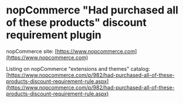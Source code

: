 ﻿nopCommerce "Had purchased all of these products" discount requirement plugin
===========

nopCommerce site: [https://www.nopcommerce.com](https://www.nopcommerce.com)

Listing on nopCommerce "extensions and themes" catalog: [https://www.nopcommerce.com/p/982/had-purchased-all-of-these-products-discount-requirement-rule.aspx](https://www.nopcommerce.com/p/982/had-purchased-all-of-these-products-discount-requirement-rule.aspx)
